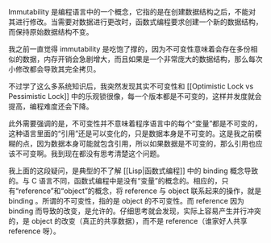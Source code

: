 Immutability 是编程语言中的一个概念，它指的是在创建数据结构之后，不能对其进行修改。当需要对数据进行更改时，函数式编程要求创建一个新的数据结构，而保持原始数据结构不变。

我之前一直觉得 immutability 是吃饱了撑的，因为不可变性意味着会存在多份相似的数据，内存开销会急剧增大，而且如果是一个非常庞大的数据结构，那么每次小修改都会导致其完全拷贝。

不过学了这么多系统知识后，我突然发现其实不可变性和 [[Optimistic Lock vs Pessimistic Lock]] 中的乐观锁很像，每一个版本都是不可变的，这样并发度就会提高，编程难度还会下降。

此外需要强调的是，不可变性并不意味着程序语言中的每个“变量”都是不可变的，这种语言里面的“引用”还是可以变化的，只是数据本身是不可变的。这是我之前模糊的点，因为数据本身可能就包含引用，所以如果数据是不可变的，那么引用也应该不可变啊。我到现在都没有思考清楚这个问题。

我上面的这段疑问，是典型的不了解 [[Lisp|函数式编程]] 中的 binding 概念导致的。与 C 语言不同，函数式编程中是没有“变量”的概念的。相应的，只有“reference”和“object”的概念，将 reference 与 object 联系起来的操作，就是 binding 。所谓的不可变性，指的是 object 的不可变性。而 reference 因为 binding 而导致的改变，是允许的。仔细思考就会发现，实际上容易产生并行冲突的，是 object 的改变（真正的共享数据），而不是 reference（谁家好人共享 reference 呀）。